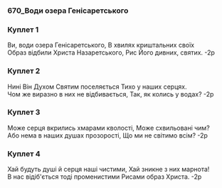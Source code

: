 ### 670_Води озера Генісаретського
### Куплет 1
Ви, води озера Генісаретського, В хвилях криштальних своїх <br/>Образ відбили Христа Назаретського, Рис Його дивних, святих. -2р
### Куплет 2
Нині Він Духом Святим поселяється Тихо у наших серцях.<br/>Чом же виразно в них не відбивається, Так, як колись у водах? -2р
### Куплет 3
Може серця вкрились хмарами кволості, Може схвильовані чим? <br/>Або нема в наших душах прозорості, Що ми не світимо всім? -2р
### Куплет 4
Хай будуть душі й серця наші чистими, Хай зникне з них марнота!<br/>В нас відіб'ється тоді променистими Рисами образ Христа. -2р
